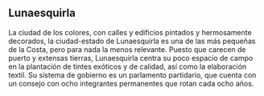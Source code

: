 <h2>Lunaesquirla</h2>
<p>La ciudad de los colores, con calles y edificios pintados y hermosamente decorados, la ciudad-estado de Lunaesquirla es una de las más pequeñas de la Costa, pero para nada la menos relevante. Puesto que carecen de puerto y extensas tierras, Lunaesquirla centra su poco espacio de campo en la plantación de tintes exóticos y de calidad, así como la elaboración textil. Su sistema de gobierno es un parlamento partidario, que cuenta con un consejo con ocho integrantes permanentes que rotan cada ocho años.</p>
